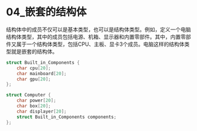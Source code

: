 # 04_嵌套的结构体

结构体中的成员不仅可以是基本类型，也可以是结构体类型。例如，定义一个电脑结构体类型，其中的成员包括电源、机箱、显示器和内置零部件。其中，内置零部件又属于一个结构体类型，包括CPU、主板、显卡3个成员。电脑这样的结构体类型就是嵌套的结构体。

```c
struct Built_in_Components {
    char cpu[20];
    char mainboard[20];
    char gpu[20];
};

struct Computer {
    char power[20];
    char box[20];
    char displayer[20];
    struct Built_in_Components components;
};
```

